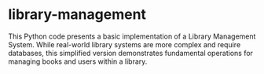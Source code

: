 # library-management
This Python code presents a basic implementation of a Library Management System. While real-world library systems are more complex and require databases, this simplified version demonstrates fundamental operations for managing books and users within a library.
